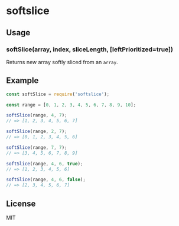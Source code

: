 # softslice

## Usage

### softSlice(array, index, sliceLength, [leftPrioritized=true])

Returns new array softly sliced from an `array`.

## Example

```javascript
const softSlice = require('softslice');

const range = [0, 1, 2, 3, 4, 5, 6, 7, 8, 9, 10];

softSlice(range, 4, 7);
// => [1, 2, 3, 4, 5, 6, 7]

softSlice(range, 2, 7);
// => [0, 1, 2, 3, 4, 5, 6]

softSlice(range, 7, 7);
// => [3, 4, 5, 6, 7, 8, 9]

softSlice(range, 4, 6, true);
// => [1, 2, 3, 4, 5, 6]

softSlice(range, 4, 6, false);
// => [2, 3, 4, 5, 6, 7]
```

## License

MIT
